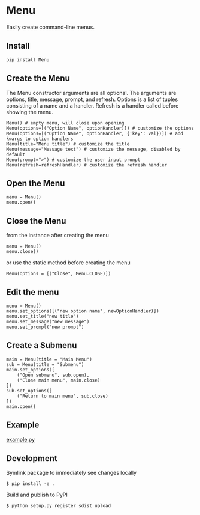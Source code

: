 # Menu

Easily create command-line menus.


Install
-

    pip install Menu

Create the Menu
-

The Menu constructor arguments are all optional. The arguments are options, title, message, prompt, and refresh. Options is a list of tuples consisting of a name and a handler. Refresh is a handler called before showing the menu.

	Menu() # empty menu, will close upon opening
    Menu(options=[("Option Name", optionHandler)]) # customize the options
    Menu(options=[("Option Name", optionHandler, {'key': val})]) # add kwargs to option handlers
	Menu(title="Menu title") # customize the title
	Menu(message="Message text") # customize the message, disabled by default
	Menu(prompt=">") # customize the user input prompt
	Menu(refresh=refreshHandler) # customize the refresh handler

Open the Menu
-

    menu = Menu()
    menu.open()

Close the Menu
-
from the instance after creating the menu

    menu = Menu()
    menu.close()

or use the static method before creating the menu

    Menu(options = [("Close", Menu.CLOSE)])

Edit the menu
-

    menu = Menu()
    menu.set_options([("new option name", newOptionHandler)])
    menu.set_title("new title")
    menu.set_message("new message")
    menu.set_prompt("new prompt")

Create a Submenu
-

	main = Menu(title = "Main Menu")
    sub = Menu(title = "Submenu")
    main.set_options([
        ("Open submenu", sub.open),
        ("Close main menu", main.close)
    ])
    sub.set_options([
        ("Return to main menu", sub.close)
    ])
    main.open()

Example
-

[example.py](test/example.py)


Development
-

Symlink package to immediately see changes locally
    
    $ pip install -e .

Build and publish to PyPI

    $ python setup.py register sdist upload
